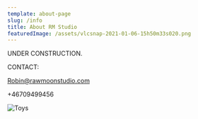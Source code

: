```yaml
---
template: about-page
slug: /info
title: About RM Studio
featuredImage: /assets/vlcsnap-2021-01-06-15h50m33s020.png
---
```


UNDER CONSTRUCTION.

CONTACT:

Robin@rawmoonstudio.com

+46709499456

![Toys](/assets/jens-robin-contacts-76.jpg "Toys")
